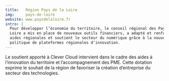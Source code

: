 ```yaml
---
title:   Région Pays de la Loire
img:     pays-de-loire
website: www.paysdelaloire.fr
intro: |
  Pour développer l’économie du territoire, le conseil régional des Pays de la
  Loire a mis en place de nouveaux outils financiers, a adapté et renforcé les
  aides régionales et soutient le secteur du numérique grâce à la nouvelle
  politique de plateformes régionales d’innovation.
---
```

Le soutient apporté à Clever Cloud intervient dans le cadre des aides à
l’innovation du territoire et l’accompagnement des PME. Cette dotation exprime
le souhait de la région de favoriser la création d’entreprise du secteur des
technologies.
